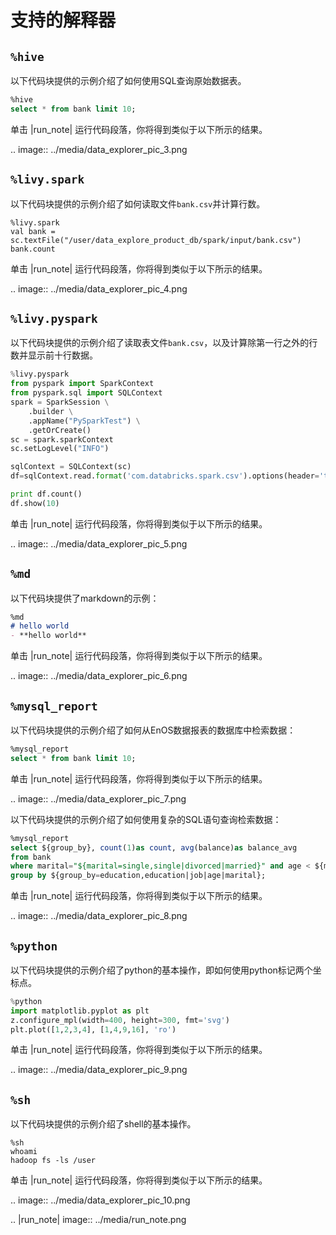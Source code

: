 # 支持的解释器

## `%hive`

以下代码块提供的示例介绍了如何使用SQL查询原始数据表。

```sql
%hive
select * from bank limit 10;
```

单击 |run_note| 运行代码段落，你将得到类似于以下所示的结果。

.. image:: ../media/data_explorer_pic_3.png

## `%livy.spark`

以下代码块提供的示例介绍了如何读取文件`bank.csv`并计算行数。

```
%livy.spark
val bank = sc.textFile("/user/data_explore_product_db/spark/input/bank.csv")
bank.count
```

单击 |run_note| 运行代码段落，你将得到类似于以下所示的结果。

.. image:: ../media/data_explorer_pic_4.png

## `%livy.pyspark`

以下代码块提供的示例介绍了读取表文件`bank.csv`，以及计算除第一行之外的行数并显示前十行数据。

```python
%livy.pyspark
from pyspark import SparkContext
from pyspark.sql import SQLContext
spark = SparkSession \
    .builder \
    .appName("PySparkTest") \
    .getOrCreate()
sc = spark.sparkContext
sc.setLogLevel("INFO")

sqlContext = SQLContext(sc)
df=sqlContext.read.format('com.databricks.spark.csv').options(header='true', inferschema='true').load("/user/data_explore_product_db/pyspark/input/bank.csv")

print df.count()
df.show(10)
```

单击 |run_note| 运行代码段落，你将得到类似于以下所示的结果。

.. image:: ../media/data_explorer_pic_5.png

## `%md`

以下代码块提供了markdown的示例：

```markdown
%md
# hello world
- **hello world**
```
单击 |run_note| 运行代码段落，你将得到类似于以下所示的结果。

.. image:: ../media/data_explorer_pic_6.png

## `%mysql_report`

以下代码块提供的示例介绍了如何从EnOS数据报表的数据库中检索数据：

```sql
%mysql_report
select * from bank limit 10;
```

单击 |run_note| 运行代码段落，你将得到类似于以下所示的结果。

.. image:: ../media/data_explorer_pic_7.png

以下代码块提供的示例介绍了如何使用复杂的SQL语句查询检索数据：

```sql
%mysql_report
select ${group_by}, count(1)as count, avg(balance)as balance_avg
from bank
where marital="${marital=single,single|divorced|married}" and age < ${maxAge=50}
group by ${group_by=education,education|job|age|marital};
```

单击 |run_note| 运行代码段落，你将得到类似于以下所示的结果。

.. image:: ../media/data_explorer_pic_8.png

## `%python`

以下代码块提供的示例介绍了python的基本操作，即如何使用python标记两个坐标点。

```python
%python
import matplotlib.pyplot as plt
z.configure_mpl(width=400, height=300, fmt='svg')
plt.plot([1,2,3,4], [1,4,9,16], 'ro')
```

单击 |run_note| 运行代码段落，你将得到类似于以下所示的结果。

.. image:: ../media/data_explorer_pic_9.png

## `%sh`

以下代码块提供的示例介绍了shell的基本操作。

```
%sh
whoami
hadoop fs -ls /user
```

单击 |run_note| 运行代码段落，你将得到类似于以下所示的结果。

.. image:: ../media/data_explorer_pic_10.png

.. |run_note| image:: ../media/run_note.png


<!--end-->
